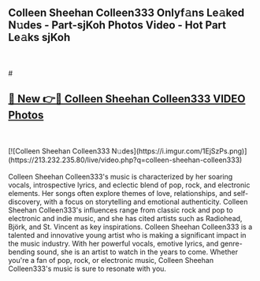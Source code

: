 ## Colleen Sheehan Colleen333 Onlyf𝚊ns Le𝚊ked N𝚞des - Part-sjKoh Photos Video - Hot Part Le𝚊ks sjKoh
<br>
<br>
# <h2><a href="https://213.232.235.80/live/video.php?q=colleen-sheehan-colleen333">🔗 New 👉🔴 Colleen Sheehan Colleen333 VIDEO Photos</a></h2>
<br>
<br>
[![Colleen Sheehan Colleen333 N𝚞des](https://i.imgur.com/1EjSzPs.png)](https://213.232.235.80/live/video.php?q=colleen-sheehan-colleen333)
<br>
<br>
Colleen Sheehan Colleen333's music is characterized by her soaring vocals, introspective lyrics, and eclectic blend of pop, rock, and electronic elements. Her songs often explore themes of love, relationships, and self-discovery, with a focus on storytelling and emotional authenticity. Colleen Sheehan Colleen333's influences range from classic rock and pop to electronic and indie music, and she has cited artists such as Radiohead, Björk, and St. Vincent as key inspirations. Colleen Sheehan Colleen333 is a talented and innovative young artist who is making a significant impact in the music industry. With her powerful vocals, emotive lyrics, and genre-bending sound, she is an artist to watch in the years to come. Whether you're a fan of pop, rock, or electronic music, Colleen Sheehan Colleen333's music is sure to resonate with you.
<br>
<br>